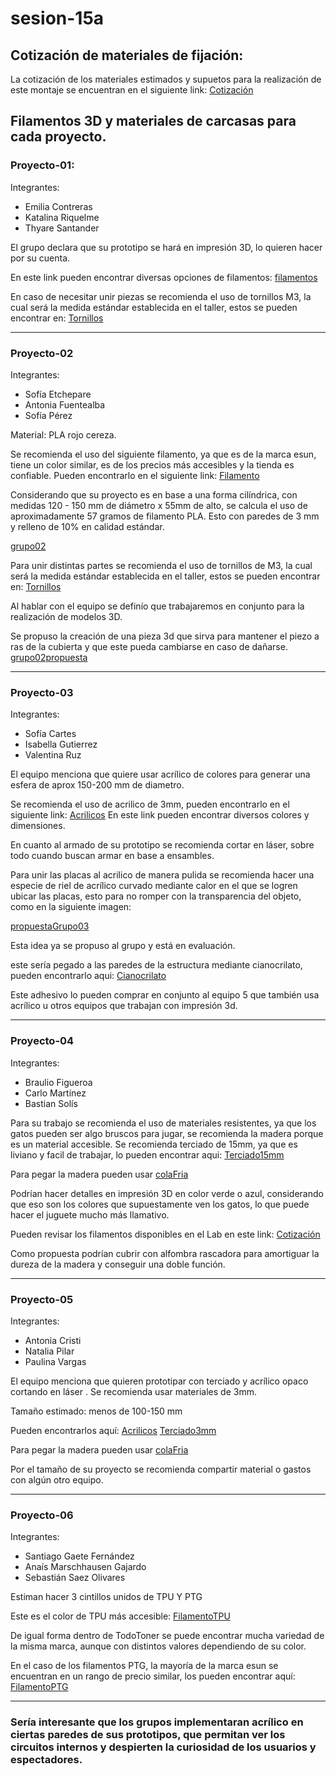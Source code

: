 # sesion-15a

## Cotización de materiales de fijación:

La cotización de los materiales estimados y supuetos para la realización de este montaje se encuentran en el siguiente link: [Cotización](https://docs.google.com/spreadsheets/d/1CT1RtA_BYuWpyJ54k9VGduSAs_nKiFYd9yf2WvjZ-4g/edit?gid=340656621#gid=340656621)


## Filamentos 3D y materiales de carcasas para cada proyecto.


### Proyecto-01: 
Integrantes:
* Emilia Contreras 
* Katalina Riquelme 
* Thyare Santander 

El grupo declara que su prototipo se hará en impresión 3D, lo quieren hacer por su cuenta.

En este link pueden encontrar diversas opciones de filamentos: [filamentos](https://www.todotoner.cl/impresoras/impresoras-3d/filamentos/tpu-500g-transparente-ppc?source_impresee=ifnkjd4mpxugs6zx83pdhziy3v&IText=filamentos%20esun)

En caso de necesitar unir piezas se recomienda el uso de tornillos M3, la cual será la medida estándar establecida en el taller, estos se pueden encontrar en: [Tornillos](https://www.cimech3d.cl/producto/perno-m3-zincado-pack-50/?srsltid=AfmBOooZL1rCLgmrz2yHb-8EatIMO3Y4J9RszVUNFPxMAbg5tHtpm0yU)

------------------------------------------

### Proyecto-02
Integrantes:
* Sofía Etchepare 
* Antonia Fuentealba 
* Sofía Pérez 

Material: PLA rojo cereza.

Se recomienda el uso del siguiente filamento, ya que es de la marca esun, tiene un color similar, es de los precios más accesibles y la tienda es confiable.
Pueden encontrarlo en el siguiente link: [Filamento](https://www.todotoner.cl/impresoras/impresoras-3d/filamentos/pla-mate-1kg-morado-claro-esun?gad_source=1&gad_campaignid=17338826608&gbraid=0AAAAADmvC_PVMoT3SZ66TqHzNozo-DSD9&gclid=CjwKCAjw6s7CBhACEiwAuHQckqzDDBkfnkPM2PYtGCCYPcrpPY9Hu1TsMn3gXh0uaMSL_N58xKuCbhoCxbMQAvD_BwE)

Considerando que su proyecto es en base a una forma cilíndrica, con medidas 120 - 150 mm de diámetro x 55mm de alto, se calcula el uso de aproximadamente 57 gramos de filamento PLA. Esto con paredes de 3 mm y relleno de 10% en calidad estándar.

[grupo02](https://github.com/AlanisMria/dis8644-2025-1-proyectos/blob/main/25-AlanisMria/sesion-15a/archivos/grupo02.png)


Para unir distintas partes se recomienda el uso de tornillos de M3, la cual será la medida estándar establecida en el taller, estos se pueden encontrar en: [Tornillos](https://www.cimech3d.cl/producto/perno-m3-zincado-pack-50/?srsltid=AfmBOooZL1rCLgmrz2yHb-8EatIMO3Y4J9RszVUNFPxMAbg5tHtpm0yU)


Al hablar con el equipo se definío que trabajaremos en conjunto para la realización de modelos 3D.

Se propuso la creación de una pieza 3d que sirva para mantener el piezo a ras de la cubierta y que este pueda cambiarse en caso de dañarse.
[grupo02propuesta](https://github.com/AlanisMria/dis8644-2025-1-proyectos/blob/main/25-AlanisMria/sesion-15a/archivos/grupo02propuesta.jpg)

------------------------------------------

### Proyecto-03
Integrantes:
* Sofía Cartes 
* Isabella Gutierrez 
* Valentina Ruz 
  
El equipo menciona que quiere usar acrílico de colores para generar una esfera de aprox 150-200 mm de diametro.

Se recomienda el uso de acrilico de 3mm, pueden encontrarlo en el siguiente link: [Acrilicos](https://novoacril.cl/acrilico-fluorescente)
En este link pueden encontrar diversos colores y dimensiones.

En cuanto al armado de su prototipo se recomienda cortar en láser, sobre todo cuando buscan armar en base a ensambles.

Para unir las placas al acrilico de manera pulida se recomienda hacer una especie de riel de acrílico curvado  mediante calor en el que se logren ubicar las placas, esto para no romper con la transparencia del objeto, como en la siguiente imagen:

[propuestaGrupo03](https://github.com/AlanisMria/dis8644-2025-1-proyectos/blob/main/25-AlanisMria/sesion-15a/archivos/propuestaGrupo03.png)

Esta idea ya se propuso al grupo y está en evaluación.

este sería pegado a las paredes de la estructura mediante cianocrilato, pueden encontrarlo aqui: [Cianocrilato](https://www.mercadolibre.cl/adhesivo-magico-acelerado-seca-9-segundos-100gr-400ml-rex-color-blanco/p/MLC44873226?pdp_filters=item_id%3AMLC1572226595&from=gshop&matt_tool=83114261&matt_word=&matt_source=google&matt_campaign_id=22116391437&matt_ad_group_id=173057321469&matt_match_type=&matt_network=g&matt_device=c&matt_creative=729566854243&matt_keyword=&matt_ad_position=&matt_ad_type=pla&matt_merchant_id=735085901&matt_product_id=MLC44873226-product&matt_product_partition_id=2388258797660&matt_target_id=pla-2388258797660&cq_src=google_ads&cq_cmp=22116391437&cq_net=g&cq_plt=gp&cq_med=pla&gad_source=1&gad_campaignid=22116391437&gbraid=0AAAAADxxu6oPwtiwzjzxrJIeq7W_xnKui&gclid=Cj0KCQjwmK_CBhCEARIsAMKwcD7jPxQUKWGo0D3Lz3jVmOcSdGZrc1dMGtJBlMCvEiQQTUCpvZU_RyMaAkJ0EALw_wcB)

Este adhesivo lo pueden comprar en conjunto al equipo 5 que también usa acrílico u otros equipos que trabajan con impresión 3d.

------------------------------------------


### Proyecto-04
Integrantes:
* Braulio Figueroa 
* Carlo Martínez
* Bastian Solís 

Para su trabajo se recomienda el uso de materiales resistentes, ya que los gatos pueden ser algo bruscos para jugar, se recomienda la madera porque es un material accesible.
Se recomienda terciado de 15mm, ya que es liviano y facil de trabajar, lo pueden encontrar aqui: [Terciado15mm](https://www.imperial.cl/terciados/terciado-estructural-15mm-120x240mt/product/74734) 

Para pegar la madera pueden usar [colaFria](https://www.idepal.cl/cola-fria-rex-1kg-doy-pack?srsltid=AfmBOoqiDSBRyhwMtFz5JqQEkZQnWm6lq6_Erl9XHxyvtGMBtg4LPeCh)

Podrían hacer detalles en impresión 3D en color verde o azul, considerando que eso son los colores que supuestamente ven los gatos, lo que puede hacer el juguete mucho más llamativo.

Pueden revisar los filamentos disponibles en el Lab en este link: [Cotización](https://docs.google.com/spreadsheets/d/1CT1RtA_BYuWpyJ54k9VGduSAs_nKiFYd9yf2WvjZ-4g/edit?gid=340656621#gid=340656621)


Como propuesta podrían cubrir con alfombra rascadora para amortiguar la dureza de la madera y conseguir una doble función.

------------------------------------------


### Proyecto-05
Integrantes:
* Antonia Cristi 
* Natalia Pilar 
* Paulina Vargas 

El equipo menciona que quieren prototipar con terciado y acrílico opaco cortando en láser
. 
Se recomienda usar materiales de 3mm.

Tamaño estimado: menos de 100-150 mm

Pueden encontrarlos aquí: [Acrilicos](https://novoacril.cl/acrilico-color-2)
[Terciado3mm](https://www.imperial.cl/terciados/terciado-eucaliptus-rosado-3mm-162x220mt/product/95091?utm_term=&utm_campaign=Aon+%3E+Smart+Shopping+%3E+Contrucci%C3%B3n&utm_source=adwords&utm_medium=ppc&hsa_acc=4470782678&hsa_cam=17825982424&hsa_grp=&hsa_ad=&hsa_src=x&hsa_tgt=&hsa_kw=&hsa_mt=&hsa_net=adwords&hsa_ver=3&gad_source=1&gad_campaignid=17181152287&gbraid=0AAAAACwuZls9Iz2N1kYyZrMSiZwWIGUH5&gclid=CjwKCAjw6s7CBhACEiwAuHQckmXnOa0cWlJVUWQxYehRvBGB9j5DDSY2t_QaP9Z1rjH7k-kHd1HFEhoCJ3MQAvD_BwE)

Para pegar la madera pueden usar [colaFria](https://www.idepal.cl/cola-fria-rex-1kg-doy-pack?srsltid=AfmBOoqiDSBRyhwMtFz5JqQEkZQnWm6lq6_Erl9XHxyvtGMBtg4LPeCh)

Por el tamaño de su proyecto se recomienda compartir material o gastos con algún otro equipo.

------------------------------------------


### Proyecto-06
Integrantes:
* Santiago Gaete Fernández 
* Anaís Marschhausen Gajardo
* Sebastián Saez Olivares

Estiman hacer 3 cintillos unidos de TPU Y PTG

Este es el color de TPU más accesible:
[FilamentoTPU](https://www.todotoner.cl/impresoras/impresoras-3d/filamentos/tpu-500g-transparente-ppc?source_impresee=ifnkjd4mpxugs6zx83pdhziy3v)

De igual forma dentro de TodoToner se puede encontrar mucha variedad de la misma marca, aunque con distintos valores dependiendo de su color.

En el caso de los filamentos PTG, la mayoría de la marca esun se encuentran en un rango de precio similar, los pueden encontrar aquí:
[FilamentoPTG](https://www.todotoner.cl/impresoras/impresoras-3d/filamentos/tpu-500g-transparente-ppc?source_impresee=ifnkjd4mpxugs6zx83pdhziy3v&IText=ptg)


------------------------------------------


### Sería interesante que los grupos implementaran acrílico en ciertas paredes de sus prototipos, que permitan ver los circuitos internos y despierten la curiosidad de los usuarios y espectadores.


